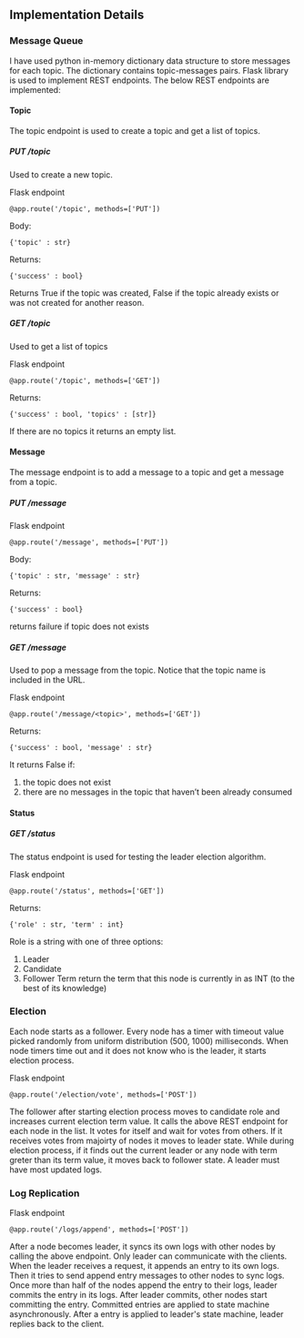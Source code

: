 ## Implementation Details

### Message Queue
I have used python in-memory dictionary data structure to store messages for each topic. The dictionary contains 
topic-messages pairs. Flask library is used to implement REST endpoints. The below REST endpoints are implemented:

#### Topic
The topic endpoint is used to create a topic and get a list of topics.

##### PUT /topic

Used to create a new topic.

Flask endpoint

    @app.route('/topic', methods=['PUT'])
Body:

    {'topic' : str}
Returns:

    {'success' : bool}

Returns True if the topic was created, False if the topic already exists or was
not created for another reason.

##### GET /topic

Used to get a list of topics

Flask endpoint

    @app.route('/topic', methods=['GET'])

Returns:
    
    {'success' : bool, 'topics' : [str]}

If there are no topics it returns an empty list.

#### Message
The message endpoint is to add a message to a topic and get a message from a
topic.
##### PUT /message

Flask endpoint

    @app.route('/message', methods=['PUT'])
Body:

    {'topic' : str, 'message' : str}
Returns:
    
    {'success' : bool}
returns failure if topic does not exists
##### GET /message
Used to pop a message from the topic. Notice that the topic name is included in
the URL.

Flask endpoint
    
    @app.route('/message/<topic>', methods=['GET'])
Returns:
    
    {'success' : bool, 'message' : str}
It returns False if:
1. the topic does not exist
2. there are no messages in the topic that haven’t been already consumed


#### Status
##### GET /status
The status endpoint is used for testing the leader election algorithm.

Flask endpoint
    
    @app.route('/status', methods=['GET'])
Returns:
    
    {'role' : str, 'term' : int}
    
Role is a string with one of three options:
1. Leader
2. Candidate
3. Follower
Term return the term that this node is currently in as INT (to the best of its
knowledge)

### Election

Each node starts as a follower. Every node has a timer with timeout value picked randomly from uniform distribution 
(500, 1000) milliseconds. When node timers time out and it does not know who is the leader, it starts election process.

Flask endpoint

    @app.route('/election/vote', methods=['POST'])

The follower after starting election process moves to candidate role and increases current election term value. It calls
the above REST endpoint for each node in the list. It votes for itself and wait for votes from others. If it receives
votes from majoirty of nodes it moves to leader state. While during election process, if it finds out the current leader
or any node with term greter than its term value, it moves back to follower state. A leader must have most updated logs. 

### Log Replication

Flask endpoint

    @app.route('/logs/append', methods=['POST'])

After a node becomes leader, it syncs its own logs with other nodes by calling the above endpoint. Only leader can
communicate with the clients. When the leader receives a request, it appends an entry to its own logs. Then it tries
to send append entry messages to other nodes to sync logs. Once more than half of the nodes append the entry to
their logs, leader commits the entry in its logs. After leader commits, other nodes start committing the entry. 
Committed entries are applied to state machine asynchronously. After a entry is applied to leader's state machine,
leader replies back to the client. 

